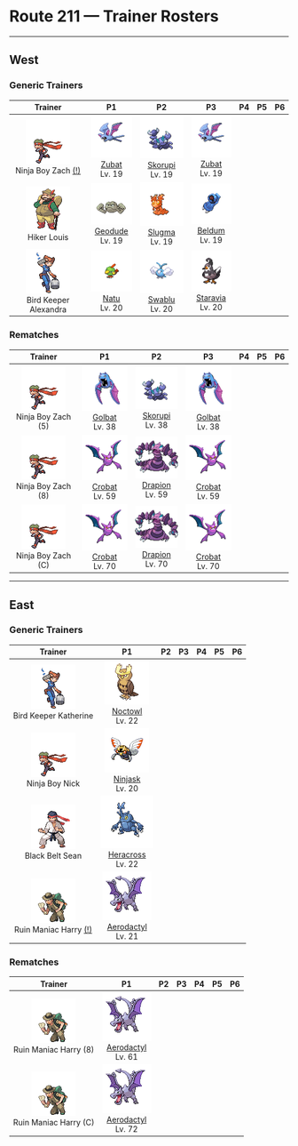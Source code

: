 # Route 211 — Trainer Rosters

---

## West


### Generic Trainers

| Trainer | P1 | P2 | P3 | P4 | P5 | P6 |
|:-------:|:--:|:--:|:--:|:--:|:--:|:--:|
| ![Ninja Boy Zach (!)](../../assets/trainers/ninja_boy.png "Ninja Boy Zach (!)")<br>Ninja Boy Zach [(!)](#rematches) | ![Zubat](../../assets/sprites/zubat/front.gif "Zubat")<br>[Zubat](../../pokemon/zubat.md/)<br>Lv. 19 | ![Skorupi](../../assets/sprites/skorupi/front.gif "Skorupi")<br>[Skorupi](../../pokemon/skorupi.md/)<br>Lv. 19 | ![Zubat](../../assets/sprites/zubat/front.gif "Zubat")<br>[Zubat](../../pokemon/zubat.md/)<br>Lv. 19 |
| ![Hiker Louis](../../assets/trainers/hiker.png "Hiker Louis")<br>Hiker Louis | ![Geodude](../../assets/sprites/geodude/front.gif "Geodude")<br>[Geodude](../../pokemon/geodude.md/)<br>Lv. 19 | ![Slugma](../../assets/sprites/slugma/front.gif "Slugma")<br>[Slugma](../../pokemon/slugma.md/)<br>Lv. 19 | ![Beldum](../../assets/sprites/beldum/front.gif "Beldum")<br>[Beldum](../../pokemon/beldum.md/)<br>Lv. 19 |
| ![Bird Keeper Alexandra](../../assets/trainers/bird_keeper.png "Bird Keeper Alexandra")<br>Bird Keeper Alexandra | ![Natu](../../assets/sprites/natu/front.gif "Natu")<br>[Natu](../../pokemon/natu.md/)<br>Lv. 20 | ![Swablu](../../assets/sprites/swablu/front.gif "Swablu")<br>[Swablu](../../pokemon/swablu.md/)<br>Lv. 20 | ![Staravia](../../assets/sprites/staravia/front.gif "Staravia")<br>[Staravia](../../pokemon/staravia.md/)<br>Lv. 20 |


### Rematches

| Trainer | P1 | P2 | P3 | P4 | P5 | P6 |
|:-------:|:--:|:--:|:--:|:--:|:--:|:--:|
| ![Ninja Boy Zach (5)](../../assets/trainers/ninja_boy.png "Ninja Boy Zach (5)")<br>Ninja Boy Zach (5) | ![Golbat](../../assets/sprites/golbat/front.gif "Golbat")<br>[Golbat](../../pokemon/golbat.md/)<br>Lv. 38 | ![Skorupi](../../assets/sprites/skorupi/front.gif "Skorupi")<br>[Skorupi](../../pokemon/skorupi.md/)<br>Lv. 38 | ![Golbat](../../assets/sprites/golbat/front.gif "Golbat")<br>[Golbat](../../pokemon/golbat.md/)<br>Lv. 38 |
| ![Ninja Boy Zach (8)](../../assets/trainers/ninja_boy.png "Ninja Boy Zach (8)")<br>Ninja Boy Zach (8) | ![Crobat](../../assets/sprites/crobat/front.gif "Crobat")<br>[Crobat](../../pokemon/crobat.md/)<br>Lv. 59 | ![Drapion](../../assets/sprites/drapion/front.gif "Drapion")<br>[Drapion](../../pokemon/drapion.md/)<br>Lv. 59 | ![Crobat](../../assets/sprites/crobat/front.gif "Crobat")<br>[Crobat](../../pokemon/crobat.md/)<br>Lv. 59 |
| ![Ninja Boy Zach (C)](../../assets/trainers/ninja_boy.png "Ninja Boy Zach (C)")<br>Ninja Boy Zach (C) | ![Crobat](../../assets/sprites/crobat/front.gif "Crobat")<br>[Crobat](../../pokemon/crobat.md/)<br>Lv. 70 | ![Drapion](../../assets/sprites/drapion/front.gif "Drapion")<br>[Drapion](../../pokemon/drapion.md/)<br>Lv. 70 | ![Crobat](../../assets/sprites/crobat/front.gif "Crobat")<br>[Crobat](../../pokemon/crobat.md/)<br>Lv. 70 |


---

## East


### Generic Trainers

| Trainer | P1 | P2 | P3 | P4 | P5 | P6 |
|:-------:|:--:|:--:|:--:|:--:|:--:|:--:|
| ![Bird Keeper Katherine](../../assets/trainers/bird_keeper.png "Bird Keeper Katherine")<br>Bird Keeper Katherine | ![Noctowl](../../assets/sprites/noctowl/front.gif "Noctowl")<br>[Noctowl](../../pokemon/noctowl.md/)<br>Lv. 22 |
| ![Ninja Boy Nick](../../assets/trainers/ninja_boy.png "Ninja Boy Nick")<br>Ninja Boy Nick | ![Ninjask](../../assets/sprites/ninjask/front.gif "Ninjask")<br>[Ninjask](../../pokemon/ninjask.md/)<br>Lv. 20 |
| ![Black Belt Sean](../../assets/trainers/black_belt.png "Black Belt Sean")<br>Black Belt Sean | ![Heracross](../../assets/sprites/heracross/front.gif "Heracross")<br>[Heracross](../../pokemon/heracross.md/)<br>Lv. 22 |
| ![Ruin Maniac Harry (!)](../../assets/trainers/ruin_maniac.png "Ruin Maniac Harry (!)")<br>Ruin Maniac Harry [(!)](#rematches) | ![Aerodactyl](../../assets/sprites/aerodactyl/front.gif "Aerodactyl")<br>[Aerodactyl](../../pokemon/aerodactyl.md/)<br>Lv. 21 |


### Rematches

| Trainer | P1 | P2 | P3 | P4 | P5 | P6 |
|:-------:|:--:|:--:|:--:|:--:|:--:|:--:|
| ![Ruin Maniac Harry (8)](../../assets/trainers/ruin_maniac.png "Ruin Maniac Harry (8)")<br>Ruin Maniac Harry (8) | ![Aerodactyl](../../assets/sprites/aerodactyl/front.gif "Aerodactyl")<br>[Aerodactyl](../../pokemon/aerodactyl.md/)<br>Lv. 61 |
| ![Ruin Maniac Harry (C)](../../assets/trainers/ruin_maniac.png "Ruin Maniac Harry (C)")<br>Ruin Maniac Harry (C) | ![Aerodactyl](../../assets/sprites/aerodactyl/front.gif "Aerodactyl")<br>[Aerodactyl](../../pokemon/aerodactyl.md/)<br>Lv. 72 |


